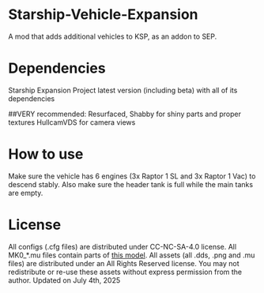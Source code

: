 # Starship-Vehicle-Expansion
A mod that adds additional vehicles to KSP, as an addon to SEP.

# Dependencies
Starship Expansion Project latest version (including beta) with all of its dependencies

##VERY recommended:
Resurfaced, Shabby for shiny parts and proper textures
HullcamVDS for camera views

# How to use
Make sure the vehicle has 6 engines (3x Raptor 1 SL and 3x Raptor 1 Vac) to descend stably. Also make sure the header tank is full while the main tanks are empty.

# License
All configs (.cfg files) are distributed under CC-NC-SA-4.0 license. All MK0_*.mu files contain parts of [this model](https://www.thingiverse.com/thing:4089243).
All assets (all .dds, .png and .mu files) are distributed under an All Rights Reserved license.
You may not redistribute or re-use these assets without express permission from the author. Updated on July 4th, 2025
